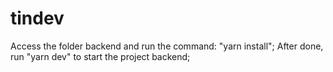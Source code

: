 # tindev
Access the folder backend and run the command: "yarn install";
After done, run "yarn dev" to start the project backend;
